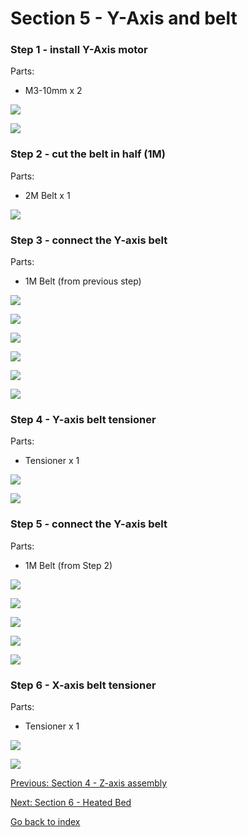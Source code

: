 # Section 5 - Y-Axis and belt

### Step 1 - install Y-Axis motor

Parts:
- M3-10mm x 2

![](https://raw.githubusercontent.com/MincheeLab/MakeYourOwn3DPrinter/master/prusa-i3-2014/images/IMAG2153.jpg)

![](https://raw.githubusercontent.com/MincheeLab/MakeYourOwn3DPrinter/master/prusa-i3-2014/images/IMAG2154.jpg)

### Step 2 - cut the belt in half (1M)

Parts:
- 2M Belt  x 1 

![](https://raw.githubusercontent.com/MincheeLab/MakeYourOwn3DPrinter/master/prusa-i3-2014/images/IMG_20141028_153745.jpg)

### Step 3 - connect the Y-axis belt

Parts:
- 1M Belt (from previous step)

![](https://raw.githubusercontent.com/MincheeLab/MakeYourOwn3DPrinter/master/prusa-i3-2014/images/IMAG2155.jpg)

![](https://raw.githubusercontent.com/MincheeLab/MakeYourOwn3DPrinter/master/prusa-i3-2014/images/IMAG2156.jpg)

![](https://raw.githubusercontent.com/MincheeLab/MakeYourOwn3DPrinter/master/prusa-i3-2014/images/IMAG2157.jpg)

![](https://raw.githubusercontent.com/MincheeLab/MakeYourOwn3DPrinter/master/prusa-i3-2014/images/IMAG2158.jpg)

![](https://raw.githubusercontent.com/MincheeLab/MakeYourOwn3DPrinter/master/prusa-i3-2014/images/IMAG2159.jpg)

![](https://raw.githubusercontent.com/MincheeLab/MakeYourOwn3DPrinter/master/prusa-i3-2014/images/IMAG2160.jpg)

### Step 4 - Y-axis belt tensioner

Parts:
- Tensioner x 1

![](https://raw.githubusercontent.com/MincheeLab/MakeYourOwn3DPrinter/master/prusa-i3-2014/images/IMG_20141029_103534.jpg)

![](https://raw.githubusercontent.com/MincheeLab/MakeYourOwn3DPrinter/master/prusa-i3-2014/images/IMG_20141029_103952.jpg)

### Step 5 - connect the Y-axis belt

Parts:
- 1M Belt (from Step 2)

![](https://raw.githubusercontent.com/MincheeLab/MakeYourOwn3DPrinter/master/prusa-i3-2014/images/IMAG2143.jpg)

![](https://raw.githubusercontent.com/MincheeLab/MakeYourOwn3DPrinter/master/prusa-i3-2014/images/IMAG2144.jpg)

![](https://raw.githubusercontent.com/MincheeLab/MakeYourOwn3DPrinter/master/prusa-i3-2014/images/IMAG2145.jpg)

![](https://raw.githubusercontent.com/MincheeLab/MakeYourOwn3DPrinter/master/prusa-i3-2014/images/IMAG2148.jpg)

![](https://raw.githubusercontent.com/MincheeLab/MakeYourOwn3DPrinter/master/prusa-i3-2014/images/IMAG2152.jpg)

### Step 6 - X-axis belt tensioner

Parts:
-  Tensioner x 1

![](https://raw.githubusercontent.com/MincheeLab/MakeYourOwn3DPrinter/master/prusa-i3-2014/images/IMG_20141029_103816.jpg)

![](https://raw.githubusercontent.com/MincheeLab/MakeYourOwn3DPrinter/master/prusa-i3-2014/images/IMG_20141029_105041.jpg)

[Previous: Section 4 - Z-axis assembly](s4-zaxis-assembly.md)

[Next: Section 6 - Heated Bed](s6-heated-bed.md)

[Go back to index](index.md)
